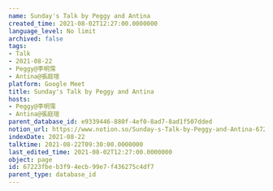 ```yaml
---
name: Sunday's Talk by Peggy and Antina
created_time: 2021-08-02T12:27:00.0000000
language_level: No limit
archived: false
tags:
- Talk
- 2021-08-22
- Peggy@李明霈
- Antina@張庭瑄
platform: Google Meet
title: Sunday's Talk by Peggy and Antina
hosts:
- Peggy@李明霈
- Antina@張庭瑄
parent_database_id: e9339446-880f-4ef0-8ad7-8ad1f507dded
notion_url: https://www.notion.so/Sunday-s-Talk-by-Peggy-and-Antina-67223fbeb3f94ecb99e7f436275c4df7
indexDate: 2021-08-22
talktime: 2021-08-22T09:30:00.0000000
last_edited_time: 2021-08-02T12:27:00.0000000
object: page
id: 67223fbe-b3f9-4ecb-99e7-f436275c4df7
parent_type: database_id
---
```







